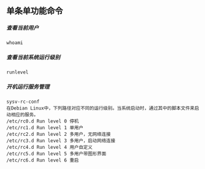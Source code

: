 ## 单条单功能命令

##### 查看当前用户
	whoami

##### 查看当前系统运行级别
	runlevel

##### 开机运行服务管理
	sysv-rc-conf
	在Debian Linux中，下列路径对应不同的运行级别。当系统启动时，通过其中的脚本文件来启动相应的服务。 
	/etc/rc0.d Run level 0 停机
	/etc/rc1.d Run level 1 单用户
	/etc/rc2.d Run level 2 多用户，无网络连接
	/etc/rc3.d Run level 3 多用户，启动网络连接
	/etc/rc4.d Run level 4 用户自定义
	/etc/rc5.d Run level 5 多用户带图形界面
	/etc/rc6.d Run level 6 重启

	

